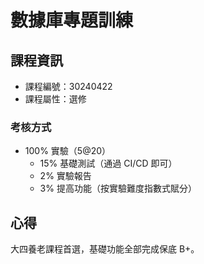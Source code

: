 # 數據庫專題訓練



## 課程資訊

* 課程編號：30240422
* 課程屬性：選修

### 考核方式

* 100% 實驗（5@20）
  * 15% 基礎測試（通過 CI/CD 即可）
  * 2% 實驗報告
  * 3% 提高功能（按實驗難度指數式賦分）




## 心得

大四養老課程首選，基礎功能全部完成保底 B+。
